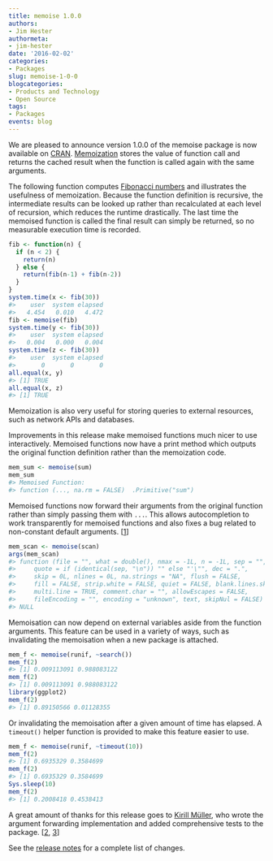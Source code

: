 ```yaml
---
title: memoise 1.0.0
authors:
- Jim Hester
authormeta: 
- jim-hester
date: '2016-02-02'
categories:
- Packages
slug: memoise-1-0-0
blogcategories:
- Products and Technology
- Open Source
tags:
- Packages
events: blog
---
```



We are pleased to announce version 1.0.0 of the memoise package is now available on [CRAN](https://cran.r-project.org/web/packages/memoise/). [Memoization](https://en.wikipedia.org/wiki/Memoization) stores the value of function call and returns the cached result when the function is called again with the same arguments.

The following function computes [Fibonacci numbers](https://en.wikipedia.org/wiki/Fibonacci_number) and illustrates the usefulness of memoization. Because the function definition is recursive, the intermediate results can be looked up rather than recalculated at each level of recursion, which reduces the runtime drastically. The last time the memoised function is called the final result can simply be returned, so no measurable execution time is recorded.

```r
fib <- function(n) {
  if (n < 2) {
    return(n)
  } else {
    return(fib(n-1) + fib(n-2))
  }
}
system.time(x <- fib(30))
#>    user  system elapsed
#>   4.454   0.010   4.472
fib <- memoise(fib)
system.time(y <- fib(30))
#>    user  system elapsed
#>   0.004   0.000   0.004
system.time(z <- fib(30))
#>    user  system elapsed
#>       0       0       0
all.equal(x, y)
#> [1] TRUE
all.equal(x, z)
#> [1] TRUE
```

Memoization is also very useful for storing queries to external resources, such as network APIs and databases.

Improvements in this release make memoised functions much nicer to use interactively. Memoised functions now have a print method which outputs the original function definition rather than the memoization code.

```r
mem_sum <- memoise(sum)
mem_sum
#> Memoised Function:
#> function (..., na.rm = FALSE)  .Primitive("sum")
```

Memoised functions now forward their arguments from the original function rather than simply passing them with `...`. This allows autocompletion to work transparently for memoised functions and also fixes a bug related to non-constant default arguments. [[1](https://github.com/hadley/memoise/issues/6)]

```r
mem_scan <- memoise(scan)
args(mem_scan)
#> function (file = "", what = double(), nmax = -1L, n = -1L, sep = "",
#>     quote = if (identical(sep, "\n")) "" else "'\"", dec = ".",
#>     skip = 0L, nlines = 0L, na.strings = "NA", flush = FALSE,
#>     fill = FALSE, strip.white = FALSE, quiet = FALSE, blank.lines.skip = TRUE,
#>     multi.line = TRUE, comment.char = "", allowEscapes = FALSE,
#>     fileEncoding = "", encoding = "unknown", text, skipNul = FALSE)
#> NULL
```

Memoisation can now depend on external variables aside from the function arguments. This feature can be used in a variety of ways, such as invalidating the memoisation when a new package is attached.

```r
mem_f <- memoise(runif, ~search())
mem_f(2)
#> [1] 0.009113091 0.988083122
mem_f(2)
#> [1] 0.009113091 0.988083122
library(ggplot2)
mem_f(2)
#> [1] 0.89150566 0.01128355
```

Or invalidating the memoisation after a given amount of time has elapsed. A `timeout()` helper function is provided to make this feature easier to use.

```r
mem_f <- memoise(runif, ~timeout(10))
mem_f(2)
#> [1] 0.6935329 0.3584699
mem_f(2)
#> [1] 0.6935329 0.3584699
Sys.sleep(10)
mem_f(2)
#> [1] 0.2008418 0.4538413
```

A great amount of thanks for this release goes to [Kirill Müller](http://krlmlr.github.io/), who wrote the argument forwarding implementation and added comprehensive tests to the package. [[2](https://github.com/hadley/memoise/pull/13), [3](https://github.com/hadley/memoise/pull/14)]

See the [release notes](https://github.com/hadley/memoise/releases/tag/v1.0.0) for a complete list of changes.

